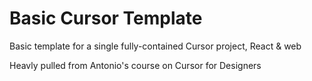 # Basic Cursor Template
Basic template for a single fully-contained Cursor project, React & web

Heavly pulled from Antonio's course on Cursor for Designers